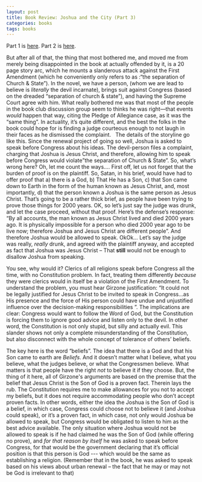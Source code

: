 ```yaml
---
layout: post
title: Book Review: Joshua and the City (Part 3)
categories: books
tags: books
---
```


  Part 1 is [here](2004-04-10-book-review-joshua-and-the-city-part-1.html).
  Part 2 is [here](2004-04-10-book-review-joshua-and-the-city-part-2.html).
  
   But after all of that, the thing that most bothered me, and moved me from merely being disappointed in the book at actually offended by it, is a 20 page story arc, which he mounts a slanderous attack against the First Amendment (which he conveniently only refers to as :“the separation of Church &amp; State”). In the novel, we have a person, (whom we are lead to believe is *literally* the devil incarnate), brings suit against Congress (based on the dreaded “separation of church &amp; state”), and having the Supreme Court agree with him. What really bothered me was that most of the people in the book club discussion group seem to thinks he was right—that events *would* happen that way, citing the Pledge of Allegiance case, as it was the “same thing”. In actuality, it’s quite different, and the best the folks in the book could hope for is finding a judge courteous enough to not laugh in their faces as he dismissed the complaint. 
    
   The details of the storyline go like this. Since the renewal project of going so well, Joshua is asked to speak before Congress about his ideas. The devil-person files a complaint, charging that Joshua is Jesus Christ, and therefore, allowing him to speak before Congress would violate”the separation of Church &amp; State”. So, what’s wrong here? Oh, let me count the ways…. First off, let us not forget that the burden of proof is on the plaintiff. So, Satan, in his brief, would have had to offer proof that a) there is a God, b) That He has a Son, c) that Son came down to Earth in the form of the human known as Jesus Christ, and, most importantly, d) that the person known a Joshua is the same person as Jesus Christ. That’s going to be a rather thick brief, as people have been trying to prove those things for 2000 years. OK, so let’s just say the judge was drunk, and let the case proceed, without that proof. Here’s the defense’s response: “By all accounts, the man known as Jesus Christ lived and died 2000 years ago. It is physically impossible for a person who died 2000 year ago to be live now; therefore Joshua and Jesus Christ are different people”. And therefore Joshua would be allowed to speak. OkOk… Let’s say the judge was really, *really* drunk, and agreed with the plaintiff anyway, and accepted as fact that Joshua was Jesus Christ – That **still** would not be enough to disallow Joshua from speaking.
   
   You see, why would it? Clerics of all religions speak before Congress all the time, with no Constitution problem. In fact, treating them differently *because* they were clerics would in itself be a violation of the First Amendment. To understand the problem, you must hear Girzone justification: “It could not be legally justified for Jesus Christ to be invited to speak in Congress…as His presence and the force of His person could have undue and unjustified influence over the decision-making responsibilities ”. The implications are clear: Congress would want to follow the Word of God, but the Constitution is forcing them to ignore good advice and listen only to the devil. In other word, the Constitution is not only stupid, but silly and actually evil. This slander shows not only a complete misunderstanding of the Constitution, but also disconnect with the whole concept of tolerance of others’ beliefs.
   
   The key here is the word “beliefs”. The idea that there is a God and that his Son came to earth are *Beliefs*. And it doesn’t matter what I believe, what you believe, what the judges believe, or what the Congressmen believe. What matters is that people have the right *not* to believe it if they choose. But, the thing of it here, all of Girzone's arguments are based on the premise that the belief that Jesus Christ is the Son of God is a proven fact. Therein lays the rub. The Constitution requires me to make allowances for you not to accept my beliefs, but it does not require accommodating people who don’t accept proven facts. In other words, either the idea the Joshua is the Son of God is a belief, in which case, Congress could choose not to believe it (and Joshua could speak), or it’s a proven fact, in which case, not only would Joshua be allowed to speak, but Congress would be obligated to listen to him as the best advice available. The only situation where Joshua would not be allowed to speak is if he had claimed he was the Son of God (while offering no prove), and *for that reason by itself* he was asked to speak before Congress, for that would be the government declaring that it’s official position is that this person is God --- which would be the same as establishing a religion. (Remember that in the book, he was asked to speak based on his views about urban renewal – the fact that he may or may not be God is irrelevant to that)
   
